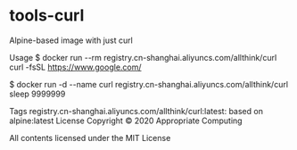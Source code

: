 # tools-curl
Alpine-based image with just curl

Usage
$ docker run --rm registry.cn-shanghai.aliyuncs.com/allthink/curl curl -fsSL https://www.google.com/

$ docker run -d --name curl registry.cn-shanghai.aliyuncs.com/allthink/curl sleep 9999999

Tags
registry.cn-shanghai.aliyuncs.com/allthink/curl:latest: based on alpine:latest
License
Copyright © 2020 Appropriate Computing

All contents licensed under the MIT License
